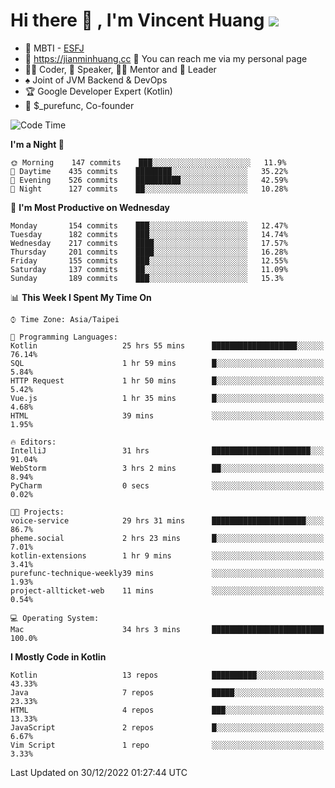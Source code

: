 # Hi there 👋 , I'm Vincent Huang ![](https://komarev.com/ghpvc/?username=Jian-Min-Huang)
- 👀 MBTI - [ESFJ](https://www.16personalities.com/esfj-personality)
- 💎 https://jianminhuang.cc 🙋 You can reach me via my personal page
- 👨‍💻 Coder, 🎤 Speaker, 👨‍🏫 Mentor and 🚀 Leader
- ♠️ Joint of JVM Backend & DevOps
- 🏆 Google Developer Expert (Kotlin)
- 💼 $_purefunc, Co-founder

<!--START_SECTION:waka-->
![Code Time](http://img.shields.io/badge/Code%20Time-1%2C405%20hrs%2046%20mins-blue)

**I'm a Night 🦉** 

```text
🌞 Morning    147 commits    ███░░░░░░░░░░░░░░░░░░░░░░   11.9% 
🌆 Daytime    435 commits    ████████░░░░░░░░░░░░░░░░░   35.22% 
🌃 Evening    526 commits    ██████████░░░░░░░░░░░░░░░   42.59% 
🌙 Night      127 commits    ██░░░░░░░░░░░░░░░░░░░░░░░   10.28%

```
📅 **I'm Most Productive on Wednesday** 

```text
Monday       154 commits    ███░░░░░░░░░░░░░░░░░░░░░░   12.47% 
Tuesday      182 commits    ███░░░░░░░░░░░░░░░░░░░░░░   14.74% 
Wednesday    217 commits    ████░░░░░░░░░░░░░░░░░░░░░   17.57% 
Thursday     201 commits    ████░░░░░░░░░░░░░░░░░░░░░   16.28% 
Friday       155 commits    ███░░░░░░░░░░░░░░░░░░░░░░   12.55% 
Saturday     137 commits    ██░░░░░░░░░░░░░░░░░░░░░░░   11.09% 
Sunday       189 commits    ███░░░░░░░░░░░░░░░░░░░░░░   15.3%

```


📊 **This Week I Spent My Time On** 

```text
⌚︎ Time Zone: Asia/Taipei

💬 Programming Languages: 
Kotlin                   25 hrs 55 mins      ███████████████████░░░░░░   76.14% 
SQL                      1 hr 59 mins        █░░░░░░░░░░░░░░░░░░░░░░░░   5.84% 
HTTP Request             1 hr 50 mins        █░░░░░░░░░░░░░░░░░░░░░░░░   5.42% 
Vue.js                   1 hr 35 mins        █░░░░░░░░░░░░░░░░░░░░░░░░   4.68% 
HTML                     39 mins             ░░░░░░░░░░░░░░░░░░░░░░░░░   1.95%

🔥 Editors: 
IntelliJ                 31 hrs              ██████████████████████░░░   91.04% 
WebStorm                 3 hrs 2 mins        ██░░░░░░░░░░░░░░░░░░░░░░░   8.94% 
PyCharm                  0 secs              ░░░░░░░░░░░░░░░░░░░░░░░░░   0.02%

🐱‍💻 Projects: 
voice-service            29 hrs 31 mins      █████████████████████░░░░   86.7% 
pheme.social             2 hrs 23 mins       █░░░░░░░░░░░░░░░░░░░░░░░░   7.01% 
kotlin-extensions        1 hr 9 mins         ░░░░░░░░░░░░░░░░░░░░░░░░░   3.41% 
purefunc-technique-weekly39 mins             ░░░░░░░░░░░░░░░░░░░░░░░░░   1.93% 
project-allticket-web    11 mins             ░░░░░░░░░░░░░░░░░░░░░░░░░   0.54%

💻 Operating System: 
Mac                      34 hrs 3 mins       █████████████████████████   100.0%

```

**I Mostly Code in Kotlin** 

```text
Kotlin                   13 repos            ██████████░░░░░░░░░░░░░░░   43.33% 
Java                     7 repos             █████░░░░░░░░░░░░░░░░░░░░   23.33% 
HTML                     4 repos             ███░░░░░░░░░░░░░░░░░░░░░░   13.33% 
JavaScript               2 repos             █░░░░░░░░░░░░░░░░░░░░░░░░   6.67% 
Vim Script               1 repo              ░░░░░░░░░░░░░░░░░░░░░░░░░   3.33%

```



 Last Updated on 30/12/2022 01:27:44 UTC
<!--END_SECTION:waka-->
